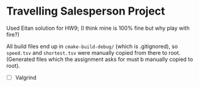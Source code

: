 # Travelling Salesperson Project

Used Eitan solution for HW9; (I think mine is 100% fine but why play with fire?)

All build files end up in `cmake-build-debug/` (which is .gitignored), so `speed.tsv` and `shortest.tsv` were manually copied from there to root. (Generated files which the assignment asks for must b manually copied to root).

- [ ] Valgrind